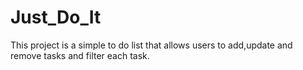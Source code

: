 # Just_Do_It
This project is a simple to do list that allows users 
to add,update and remove tasks and filter each task.
